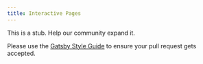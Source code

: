 ```yaml
---
title: Interactive Pages
---
```


This is a stub. Help our community expand it.

Please use the [Gatsby Style Guide](/contributing/gatsby-style-guide/) to ensure your pull request gets accepted.
